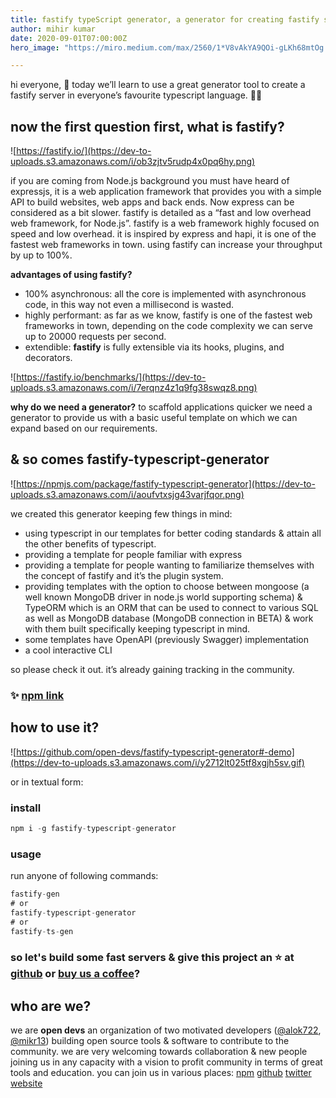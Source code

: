 ```yaml
---
title: fastify typeScript generator, a generator for creating fastify server with typescript
author: mihir kumar
date: 2020-09-01T07:00:00Z
hero_image: "https://miro.medium.com/max/2560/1*V8vAkYA9QOi-gLKh68mtOg.jpeg"

---
```

hi everyone, 👋
today we’ll learn to use a great generator tool to create a fastify server in everyone’s favourite typescript language. 👨‍💻

## now the first question first, what is fastify?

![https://fastify.io/](https://dev-to-uploads.s3.amazonaws.com/i/ob3zjtv5rudp4x0pq6hy.png)

if you are coming from Node.js background you must have heard of expressjs, it is a web application framework that provides you with a simple API to build websites, web apps and back ends. Now express can be considered as a bit slower. fastify is detailed as a “fast and low overhead web framework, for Node.js”. fastify is a web framework highly focused on speed and low overhead. it is inspired by express and hapi, it is one of the fastest web frameworks in town. using fastify can increase your throughput by up to 100%.

**advantages of using fastify?**
* 100% asynchronous: all the core is implemented with asynchronous code, in this way not even a millisecond is wasted.
* highly performant: as far as we know, fastify is one of the fastest web frameworks in town, depending on the code complexity we can serve up to 20000 requests per second.
* extendible: **fastify** is fully extensible via its hooks, plugins, and decorators.

![https://fastify.io/benchmarks/](https://dev-to-uploads.s3.amazonaws.com/i/7erqnz4z1q9fg38swqz8.png)

**why do we need a generator?**
to scaffold applications quicker we need a generator to provide us with a basic useful template on which we can expand based on our requirements.

## & so comes fastify-typescript-generator

![https://npmjs.com/package/fastify-typescript-generator](https://dev-to-uploads.s3.amazonaws.com/i/aoufvtxsjg43varjfqor.png)

we created this generator keeping few things in mind:

* using typescript in our templates for better coding standards & attain all the other benefits of typescript.
* providing a template for people familiar with express
* providing a template for people wanting to familiarize themselves with the concept of fastify and it’s the plugin system.
* providing templates with the option to choose between mongoose (a well known MongoDB driver in node.js world supporting schema) & TypeORM which is an ORM that can be used to connect to various SQL as well as MongoDB database (MongoDB connection in BETA) & work with them built specifically keeping typescript in mind.
* some templates have OpenAPI (previously Swagger) implementation
* a cool interactive CLI

so please check it out. it’s already gaining tracking in the community.

### ✨ [npm link](https://www.npmjs.com/package/fastify-typescript-generator)

## how to use it?

![https://github.com/open-devs/fastify-typescript-generator#-demo](https://dev-to-uploads.s3.amazonaws.com/i/y2712lt025tf8xgjh5sv.gif)

or in textual form:

### install

```js
npm i -g fastify-typescript-generator
```

### usage

run anyone of following commands:

```js
fastify-gen
# or
fastify-typescript-generator
# or
fastify-ts-gen
```

### so let's build some fast servers & give this project an ⭐ at [github](https://github.com/open-devs/fastify-typescript-generator) or [buy us a coffee](https://www.buymeacoffee.com/opendevs)?

## who are we?

we are **open devs** an organization of two motivated developers ([@alok722](https://github.com/alok722), [@mikr13](https://github.com/mikr13)) building open source tools & software to contribute to the community. we are very welcoming towards collaboration & new people joining us in any capacity with a vision to profit community in terms of great tools and education.
you can join us in various places:
[npm](https://www.npmjs.com/package/fastify-typescript-generator)
[github](https://github.com/open-devs)
[twitter](https://twitter.com/opendevs_2020)
[website](https://opendevs.in)
